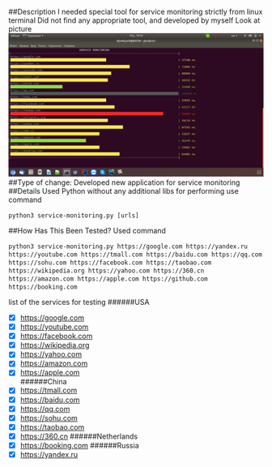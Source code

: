 ##Description
I needed special tool for service monitoring strictly from linux terminal
Did not find any appropriate tool, and developed by myself
Look at picture
![TUI](screenshot1.png)
##Type of change:
Developed new application for service monitoring
##Details
Used Python without any additional libs
for performing use command
```
python3 service-monitoring.py [urls]
```
##How Has This Been Tested?
Used command
```
python3 service-monitoring.py https://google.com https://yandex.ru https://youtube.com https://tmall.com https://baidu.com https://qq.com https://sohu.com https://facebook.com https://taobao.com https://wikipedia.org https://yahoo.com https://360.cn https://amazon.com https://apple.com https://github.com https://booking.com
```
list of the services for testing
######USA
- [x] https://google.com
- [x] https://youtube.com
- [x] https://facebook.com
- [x] https://wikipedia.org 
- [x] https://yahoo.com 
- [x] https://amazon.com 
- [x] https://apple.com  
######China
- [x] https://tmall.com
- [x] https://baidu.com 
- [x] https://qq.com 
- [x] https://sohu.com 
- [x] https://taobao.com 
- [x] https://360.cn 
######Netherlands
- [x] https://booking.com
######Russia
- [x] https://yandex.ru